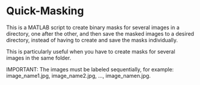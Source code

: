 # Quick-Masking
This is a MATLAB script to create binary masks for several images in a directory, one after the other, and then save the masked images to a desired directory, instead of having to create and save the masks individually.

This is particularly useful when you have to create masks for several images in the same folder.

IMPORTANT: 
The images must be labeled sequentially, for example: image_name1.jpg, image_name2.jpg, ..., image_namen.jpg.
